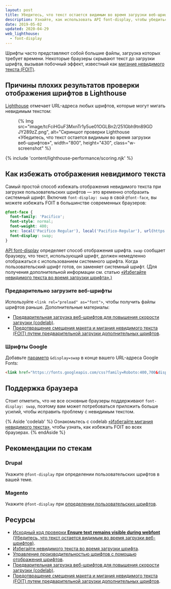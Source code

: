 ```yaml
---
layout: post
title: Убедитесь, что текст остается видимым во время загрузки веб-шрифта
description: Узнайте, как использовать API font-display, чтобы убедиться, что текст вашей веб-страницы всегда виден пользователям.
date: 2019-05-02
updated: 2020-04-29
web_lighthouse:
  - font-display
---
```


Шрифты часто представляют собой большие файлы, загрузка которых требует времени. Некоторые браузеры скрывают текст до загрузки шрифта, вызывая побочный эффект, известный как [мигание невидимого текста (FOIT)](/avoid-invisible-text).

## Причины плохих результатов проверки отображения шрифтов в Lighthouse

[Lighthouse](https://developers.google.com/web/tools/lighthouse/) отмечает URL-адреса любых шрифтов, которые могут мигать невидимым текстом:

<figure class="w-figure">{% Img src="image/tcFciHGuF3MxnTr1y5ue01OGLBn2/251Gbh9tn89GDJY289zZ.png", alt="Скриншот проверки Lighthouse «Убедитесь, что текст остается видимым во время загрузки веб-шрифтов»", width="800", height="430", class="w-screenshot" %}</figure>

{% include 'content/lighthouse-performance/scoring.njk' %}

## Как избежать отображения невидимого текста

Самый простой способ избежать отображения невидимого текста при загрузке пользовательских шрифтов — это временно отобразить системный шрифт. Включив `font-display: swap` в свой `@font-face`, вы можете избежать FOIT в большинстве современных браузеров:

```css
@font-face {
  font-family: 'Pacifico';
  font-style: normal;
  font-weight: 400;
  src: local('Pacifico Regular'), local('Pacifico-Regular'), url(https://fonts.gstatic.com/s/pacifico/v12/FwZY7-Qmy14u9lezJ-6H6MmBp0u-.woff2) format('woff2');
  font-display: swap;
}
```

[API font-display](https://developer.mozilla.org/docs/Web/CSS/@font-face/font-display) определяет способ отображения шрифта. `swap` сообщает браузеру, что текст, использующий шрифт, должен немедленно отображаться с использованием системного шрифта. Когда пользовательский шрифт готов, он заменяет системный шрифт. (Для получения дополнительной информации см. статью [«Избегайте невидимого текста во время загрузки шрифта».)](/avoid-invisible-text)

### Предварительно загрузите веб-шрифты

Используйте `<link rel="preload" as="font">`, чтобы получить файлы шрифтов раньше. Дополнительные материалы:

- [Предварительная загрузка веб-шрифтов для повышения скорости загрузки (codelab)](/codelab-preload-web-fonts/).
- [Предотвращение смещения макета и мигания невидимого текста (FOIT) путем предварительной загрузки дополнительных шрифтов](/preload-optional-fonts/).

### Шрифты Google

Добавьте [параметр](https://developer.mozilla.org/docs/Learn/Common_questions/What_is_a_URL#Basics_anatomy_of_a_URL) `&display=swap` в конце вашего URL-адреса Google Fonts:

```html
<link href="https://fonts.googleapis.com/css?family=Roboto:400,700&display=swap" rel="stylesheet">
```

## Поддержка браузера

Стоит отметить, что не все основные браузеры поддерживают `font-display: swap`, поэтому вам может потребоваться приложить больше усилий, чтобы исправить проблему с невидимым текстом.

{% Aside 'codelab' %} Ознакомьтесь с codelab [«Избегайте мигания невидимого текста»](/codelab-avoid-invisible-text), чтобы узнать, как избежать FOIT во всех браузерах. {% endAside %}

## Рекомендации по стекам

### Drupal

Укажите `@font-display` при определении пользовательских шрифтов в вашей теме.

### Magento

Укажите `@font-display` при [определении пользовательских шрифтов](https://devdocs.magento.com/guides/v2.3/frontend-dev-guide/css-topics/using-fonts.html).

## Ресурсы

- [Исходный код проверки **Ensure text remains visible during webfont** (Убедитесь, что текст остается видимым во время загрузки веб-шрифтов)](https://github.com/GoogleChrome/lighthouse/blob/master/lighthouse-core/audits/font-display.js).
- [Избегайте невидимого текста во время загрузки шрифта](/avoid-invisible-text).
- [Управление производительностью шрифтов с помощью отображения шрифтов](https://developers.google.com/web/updates/2016/02/font-display).
- [Предварительная загрузка веб-шрифтов для повышения скорости загрузки (codelab)](/codelab-preload-web-fonts/).
- [Предотвращение смещения макета и мигания невидимого текста (FOIT) путем предварительной загрузки дополнительных шрифтов](/preload-optional-fonts/).
